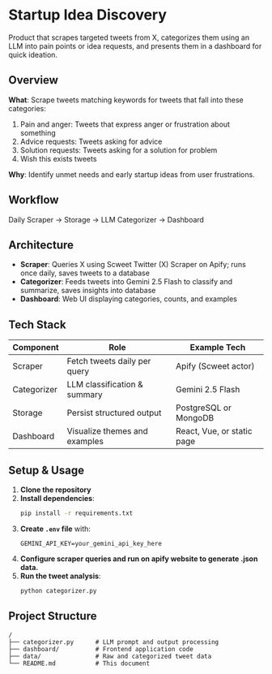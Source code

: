 # Startup Idea Discovery

Product that scrapes targeted tweets from X, categorizes them using an LLM into pain points or idea requests, and presents them in a dashboard for quick ideation.

## Overview

**What**: Scrape tweets matching keywords for tweets that fall into these categories:

1. Pain and anger: Tweets that express anger or frustration about something
2. Advice requests: Tweets asking for advice
3. Solution requests: Tweets asking for a solution for problem
4. Wish this exists tweets

**Why**: Identify unmet needs and early startup ideas from user frustrations.

## Workflow

Daily Scraper → Storage -> LLM Categorizer → Dashboard

## Architecture

- **Scraper**: Queries X using Scweet Twitter (X) Scraper on Apify; runs once daily, saves tweets to a database
- **Categorizer**: Feeds tweets into Gemini 2.5 Flash to classify and summarize, saves insights into database
- **Dashboard**: Web UI displaying categories, counts, and examples

## Tech Stack

| Component   | Role                          | Example Tech               |
| ----------- | ----------------------------- | -------------------------- |
| Scraper     | Fetch tweets daily per query  | Apify (Scweet actor)       |
| Categorizer | LLM classification & summary  | Gemini 2.5 Flash           |
| Storage     | Persist structured output     | PostgreSQL or MongoDB      |
| Dashboard   | Visualize themes and examples | React, Vue, or static page |

## Setup & Usage

1. **Clone the repository**
2. **Install dependencies**:
   ```bash
   pip install -r requirements.txt
   ```
3. **Create `.env` file** with:
   ```
   GEMINI_API_KEY=your_gemini_api_key_here
   ```
4. **Configure scraper queries and run on apify website to generate .json data.**
5. **Run the tweet analysis**:
   ```bash
   python categorizer.py
   ```

## Project Structure

```
/
├── categorizer.py      # LLM prompt and output processing
├── dashboard/          # Frontend application code
├── data/               # Raw and categorized tweet data
└── README.md           # This document
```
